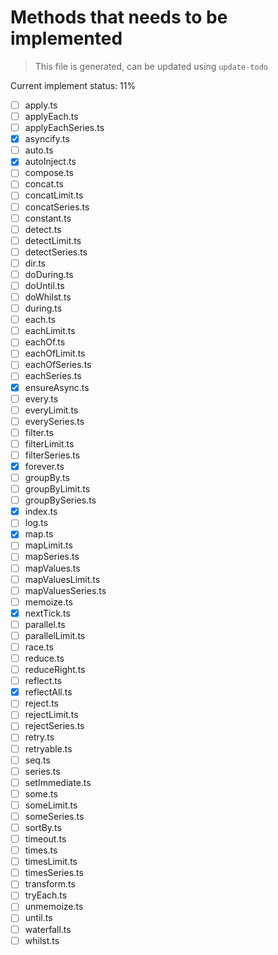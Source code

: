 # Methods that needs to be implemented

> This file is generated, can be updated using `update-todo`

Current implement status: 11%

* [ ] apply.ts
* [ ] applyEach.ts
* [ ] applyEachSeries.ts
* [x] asyncify.ts
* [ ] auto.ts
* [x] autoInject.ts
* [ ] compose.ts
* [ ] concat.ts
* [ ] concatLimit.ts
* [ ] concatSeries.ts
* [ ] constant.ts
* [ ] detect.ts
* [ ] detectLimit.ts
* [ ] detectSeries.ts
* [ ] dir.ts
* [ ] doDuring.ts
* [ ] doUntil.ts
* [ ] doWhilst.ts
* [ ] during.ts
* [ ] each.ts
* [ ] eachLimit.ts
* [ ] eachOf.ts
* [ ] eachOfLimit.ts
* [ ] eachOfSeries.ts
* [ ] eachSeries.ts
* [x] ensureAsync.ts
* [ ] every.ts
* [ ] everyLimit.ts
* [ ] everySeries.ts
* [ ] filter.ts
* [ ] filterLimit.ts
* [ ] filterSeries.ts
* [x] forever.ts
* [ ] groupBy.ts
* [ ] groupByLimit.ts
* [ ] groupBySeries.ts
* [x] index.ts
* [ ] log.ts
* [x] map.ts
* [ ] mapLimit.ts
* [ ] mapSeries.ts
* [ ] mapValues.ts
* [ ] mapValuesLimit.ts
* [ ] mapValuesSeries.ts
* [ ] memoize.ts
* [x] nextTick.ts
* [ ] parallel.ts
* [ ] parallelLimit.ts
* [ ] race.ts
* [ ] reduce.ts
* [ ] reduceRight.ts
* [ ] reflect.ts
* [x] reflectAll.ts
* [ ] reject.ts
* [ ] rejectLimit.ts
* [ ] rejectSeries.ts
* [ ] retry.ts
* [ ] retryable.ts
* [ ] seq.ts
* [ ] series.ts
* [ ] setImmediate.ts
* [ ] some.ts
* [ ] someLimit.ts
* [ ] someSeries.ts
* [ ] sortBy.ts
* [ ] timeout.ts
* [ ] times.ts
* [ ] timesLimit.ts
* [ ] timesSeries.ts
* [ ] transform.ts
* [ ] tryEach.ts
* [ ] unmemoize.ts
* [ ] until.ts
* [ ] waterfall.ts
* [ ] whilst.ts